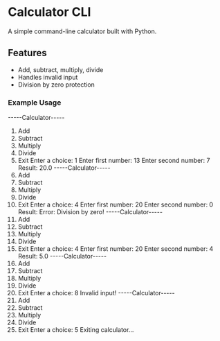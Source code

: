 # Calculator CLI

A simple command-line calculator built with Python.

## Features

- Add, subtract, multiply, divide
- Handles invalid input
- Division by zero protection

### Example Usage

-----Calculator-----
1. Add
2. Subtract
3. Multiply
4. Divide
5. Exit
Enter a choice: 1
Enter first number: 13
Enter second number: 7
Result:  20.0
-----Calculator-----
1. Add
2. Subtract
3. Multiply
4. Divide
5. Exit
Enter a choice: 4
Enter first number: 20
Enter second number: 0
Result:  Error: Division by zero!
-----Calculator-----
1. Add
2. Subtract
3. Multiply
4. Divide
5. Exit
Enter a choice: 4
Enter first number: 20
Enter second number: 4
Result:  5.0
-----Calculator-----
1. Add
2. Subtract
3. Multiply
4. Divide
5. Exit
Enter a choice: 8
Invalid input!
-----Calculator-----
1. Add
2. Subtract
3. Multiply
4. Divide
5. Exit
Enter a choice: 5
Exiting calculator...
